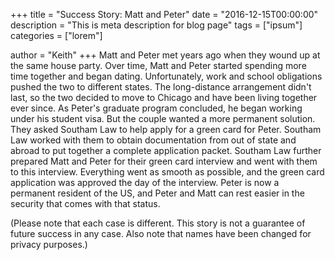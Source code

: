 +++
title = "Success Story: Matt and Peter"
date = "2016-12-15T00:00:00"
description = "This is meta description for blog page"
tags = ["ipsum"]
categories = ["lorem"]

author = "Keith"
+++
Matt and Peter met years ago when they wound up at the same house party. Over time, Matt and Peter started spending more time together and began dating. Unfortunately, work and school obligations pushed the two to different states. The long-distance arrangement didn't last, so the two decided to move to Chicago and have been living together ever since. As Peter's graduate program concluded, he began working under his student visa. But the couple wanted a more permanent solution. They asked Southam Law to help apply for a green card for Peter. Southam Law worked with them to obtain documentation from out of state and abroad to put together a complete application packet. Southam Law further prepared Matt and Peter for their green card interview and went with them to this interview. Everything went as smooth as possible, and the green card application was approved the day of the interview. Peter is now a permanent resident of the US, and Peter and Matt can rest easier in the security that comes with that status.

(Please note that each case is different. This story is not a guarantee of future success in any case. Also note that names have been changed for privacy purposes.)
